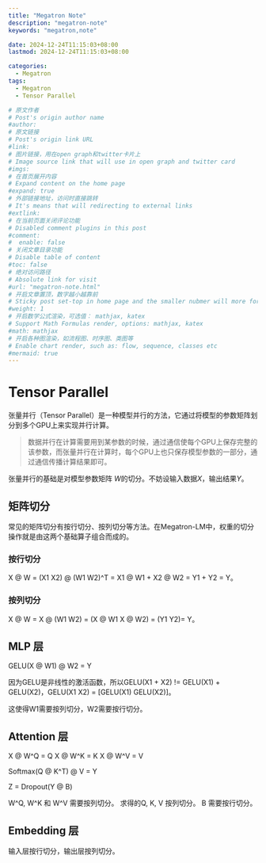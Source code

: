 ```yaml
---
title: "Megatron Note"
description: "megatron-note"
keywords: "megatron,note"

date: 2024-12-24T11:15:03+08:00
lastmod: 2024-12-24T11:15:03+08:00

categories:
  - Megatron
tags:
  - Megatron
  - Tensor Parallel

# 原文作者
# Post's origin author name
#author:
# 原文链接
# Post's origin link URL
#link:
# 图片链接，用在open graph和twitter卡片上
# Image source link that will use in open graph and twitter card
#imgs:
# 在首页展开内容
# Expand content on the home page
#expand: true
# 外部链接地址，访问时直接跳转
# It's means that will redirecting to external links
#extlink:
# 在当前页面关闭评论功能
# Disabled comment plugins in this post
#comment:
#  enable: false
# 关闭文章目录功能
# Disable table of content
#toc: false
# 绝对访问路径
# Absolute link for visit
#url: "megatron-note.html"
# 开启文章置顶，数字越小越靠前
# Sticky post set-top in home page and the smaller nubmer will more forward.
#weight: 1
# 开启数学公式渲染，可选值： mathjax, katex
# Support Math Formulas render, options: mathjax, katex
#math: mathjax
# 开启各种图渲染，如流程图、时序图、类图等
# Enable chart render, such as: flow, sequence, classes etc
#mermaid: true
---
```


# Tensor Parallel
张量并行（Tensor Parallel）是一种模型并行的方法，它通过将模型的参数矩阵划分到多个GPU上来实现并行计算。

> 数据并行在计算需要用到某参数的时候，通过通信使每个GPU上保存完整的该参数，而张量并行在计算时，每个GPU上也只保存模型参数的一部分，通过通信传播计算结果即可。

张量并行的基础是对模型参数矩阵 $W$的切分。不妨设输入数据$X$，输出结果$Y$。

## 矩阵切分
常见的矩阵切分有按行切分、按列切分等方法。在Megatron-LM中，权重的切分操作就是由这两个基础算子组合而成的。

### 按行切分
X @ W = (X1 X2) @ (W1 W2)^T = X1 @ W1 + X2 @ W2 = Y1 + Y2 = Y。

### 按列切分
X @ W = X @ (W1 W2) = (X @ W1  X @ W2) = (Y1  Y2)= Y。


## MLP 层
GELU(X @ W1) @ W2 = Y

因为GELU是非线性的激活函数，所以GELU(X1 + X2) != GELU(X1) + GELU(X2)，GELU(X1 X2) = [GELU(X1) GELU(X2)]。

这使得W1需要按列切分，W2需要按行切分。

## Attention 层
X @ W^Q = Q
X @ W^K = K
X @ W^V = V

Softmax(Q @ K^T) @ V = Y

Z = Dropout(Y @ B)

W^Q, W^K 和 W^V 需要按列切分。
求得的Q, K, V 按列切分。
B 需要按行切分。

## Embedding 层
输入层按行切分，输出层按列切分。
<!--more-->
